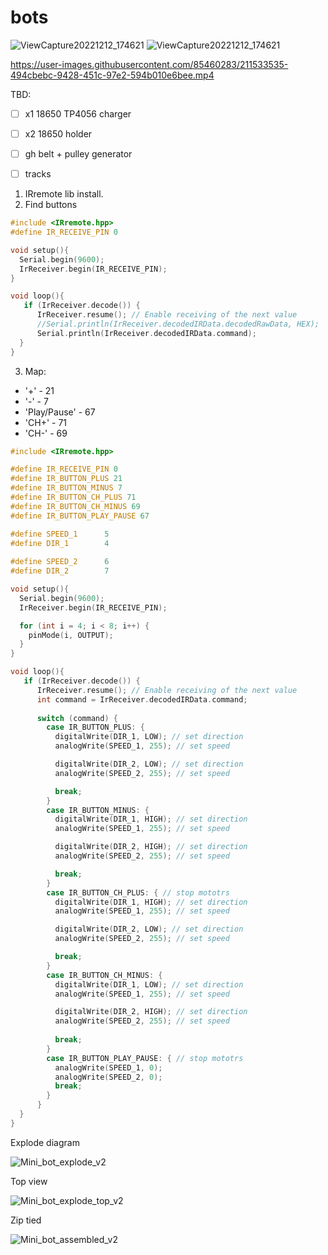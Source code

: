 # bots

![ViewCapture20221212_174621](https://user-images.githubusercontent.com/85460283/207095124-75e84009-1d53-4f64-8809-7fc181cd9829.jpg)
![ViewCapture20221212_174621](https://user-images.githubusercontent.com/85460283/208425788-9782d5ad-f8f3-4f5a-b681-1ed309940315.jpg)


https://user-images.githubusercontent.com/85460283/211533535-494cbebc-9428-451c-97e2-594b010e6bee.mp4



TBD:
- [ ] x1 18650 TP4056 charger
- [ ] x2 18650 holder
- [ ] gh belt + pulley generator
- [ ] tracks



1. IRremote lib install.
2. Find buttons 
``` c++
#include <IRremote.hpp>
#define IR_RECEIVE_PIN 0

void setup(){
  Serial.begin(9600);
  IrReceiver.begin(IR_RECEIVE_PIN);
}

void loop(){
   if (IrReceiver.decode()) {
      IrReceiver.resume(); // Enable receiving of the next value
      //Serial.println(IrReceiver.decodedIRData.decodedRawData, HEX);
      Serial.println(IrReceiver.decodedIRData.command);
  }
}

```

3. Map:
- '+' - 21
- '-' - 7
- 'Play/Pause' - 67
- 'CH+' - 71
- 'CH-' - 69

``` c++
#include <IRremote.hpp>

#define IR_RECEIVE_PIN 0
#define IR_BUTTON_PLUS 21
#define IR_BUTTON_MINUS 7
#define IR_BUTTON_CH_PLUS 71
#define IR_BUTTON_CH_MINUS 69
#define IR_BUTTON_PLAY_PAUSE 67

#define SPEED_1      5 
#define DIR_1        4
 
#define SPEED_2      6
#define DIR_2        7

void setup(){
  Serial.begin(9600);
  IrReceiver.begin(IR_RECEIVE_PIN);

  for (int i = 4; i < 8; i++) {     
    pinMode(i, OUTPUT);
  }
}

void loop(){
   if (IrReceiver.decode()) {
      IrReceiver.resume(); // Enable receiving of the next value
      int command = IrReceiver.decodedIRData.command;
      
      switch (command) {
        case IR_BUTTON_PLUS: {
          digitalWrite(DIR_1, LOW); // set direction
          analogWrite(SPEED_1, 255); // set speed

          digitalWrite(DIR_2, LOW); // set direction
          analogWrite(SPEED_2, 255); // set speed

          break;
        }
        case IR_BUTTON_MINUS: {
          digitalWrite(DIR_1, HIGH); // set direction
          analogWrite(SPEED_1, 255); // set speed

          digitalWrite(DIR_2, HIGH); // set direction
          analogWrite(SPEED_2, 255); // set speed

          break;
        }
        case IR_BUTTON_CH_PLUS: { // stop mototrs
          digitalWrite(DIR_1, HIGH); // set direction
          analogWrite(SPEED_1, 255); // set speed

          digitalWrite(DIR_2, LOW); // set direction
          analogWrite(SPEED_2, 255); // set speed

          break;
        }
        case IR_BUTTON_CH_MINUS: { 
          digitalWrite(DIR_1, LOW); // set direction
          analogWrite(SPEED_1, 255); // set speed

          digitalWrite(DIR_2, HIGH); // set direction
          analogWrite(SPEED_2, 255); // set speed
          
          break;
        }
        case IR_BUTTON_PLAY_PAUSE: { // stop mototrs
          analogWrite(SPEED_1, 0); 
          analogWrite(SPEED_2, 0);  
          break;
        }
      }
  }
}
```

Explode diagram

![Mini_bot_explode_v2](https://github.com/m112521/bots/assets/85460283/fc8c38e1-05f6-4927-bedb-6fb1d3ce4d28)


Top view 

![Mini_bot_explode_top_v2](https://github.com/m112521/bots/assets/85460283/c60ca0e8-e10b-4873-b775-eae5e09a9656)


Zip tied 

![Mini_bot_assembled_v2](https://github.com/m112521/bots/assets/85460283/09367307-1a1f-417a-8e54-86a85440b52b)

